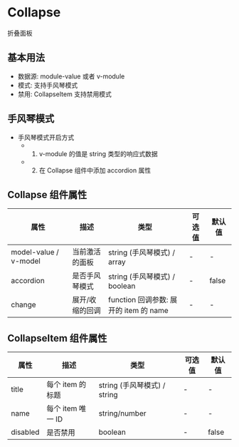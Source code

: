 # Collapse

折叠面板

## 基本用法

- 数据源: module-value 或者 v-module
- 模式: 支持手风琴模式
- 禁用: CollapseItem 支持禁用模式

<Collapse />

## 手风琴模式

- 手风琴模式开启方式
  - 1. v-module 的值是 string 类型的响应式数据
  - 2. 在 Collapse 组件中添加 accordion 属性

<CollapseAccordion />

## Collapse 组件属性

| 属性                  | 描述            | 类型                                   | 可选值 | 默认值 |
| --------------------- | --------------- | -------------------------------------- | ------ | ------ |
| model-value / v-model | 当前激活的面板  | string (手风琴模式) / array            | -      | -      |
| accordion             | 是否手风琴模式  | string (手风琴模式) / boolean          | -      | false  |
| change                | 展开/收缩的回调 | function 回调参数: 展开的 item 的 name | -      | -      |

## CollapseItem 组件属性

| 属性     | 描述              | 类型                         | 可选值 | 默认值 |
| -------- | ----------------- | ---------------------------- | ------ | ------ |
| title    | 每个 item 的标题  | string (手风琴模式) / string | -      | -      |
| name     | 每个 item 唯一 ID | string/number                | -      | -      |
| disabled | 是否禁用          | boolean                      | -      | false  |
